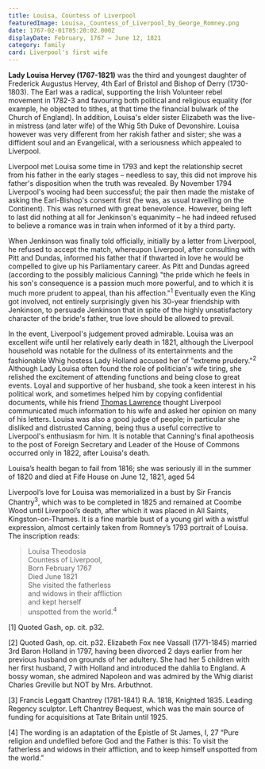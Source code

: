 ```yaml
---
title: Louisa, Countess of Liverpool
featuredImage: Louisa,_Countess_of_Liverpool_by_George_Romney.png
date: 1767-02-01T05:20:02.000Z
displayDate: February, 1767 – June 12, 1821
category: family
card: Liverpool's first wife
---
```


**Lady Louisa Hervey (1767-1821)** was the third and youngest daughter of Frederick Augustus Hervey, 4th Earl of Bristol and Bishop of Derry (1730-1803). The Earl was a radical, supporting the Irish Volunteer rebel movement in 1782-3 and favouring both political and religious equality (for example, he objected to tithes, at that time the financial bulwark of the Church of England). In addition, Louisa's elder sister Elizabeth was the live-in mistress (and later wife) of the Whig 5th Duke of Devonshire. Louisa however was very different from her rakish father and sister; she was a diffident soul and an Evangelical, with a seriousness which appealed to Liverpool.

Liverpool met Louisa some time in 1793 and kept the relationship secret from his father in the early stages – needless to say, this did not improve his father's disposition when the truth was revealed. By November 1794 Liverpool's wooing had been successful; the pair then made the mistake of asking the Earl-Bishop's consent first (he was, as usual travelling on the Continent). This was returned with great benevolence. However, being left to last did nothing at all for Jenkinson's equanimity – he had indeed refused to believe a romance was in train when informed of it by a third party.

When Jenkinson was finally told officially, initially by a letter from Liverpool, he refused to accept the match, whereupon Liverpool, after consulting with Pitt and Dundas, informed his father that if thwarted in love he would be compelled to give up his Parliamentary career. As Pitt and Dundas agreed (according to the possibly malicious Canning) "the pride which he feels in his son's consequence is a passion much more powerful, and to which it is much more prudent to appeal, than his affection."<sup>1</sup> Eventually even the King got involved, not entirely surprisingly given his 30-year friendship with Jenkinson, to persuade Jenkinson that in spite of the highly unsatisfactory character of the bride's father, true love should be allowed to prevail.

In the event, Liverpool's judgement proved admirable. Louisa was an excellent wife until her relatively early death in 1821, although the Liverpool household was notable for the dullness of its entertainments and the fashionable Whig hostess Lady Holland accused her of "extreme prudery."<sup>2</sup> Although Lady Louisa often found the role of politician's wife tiring, she relished the excitement of attending functions and being close to great events. Loyal and supportive of her husband, she took a keen interest in his political work, and sometimes helped him by copying confidential documents, while his friend [Thomas Lawrence](https://en.wikipedia.org/wiki/Thomas_Lawrence) thought Liverpool communicated much information to his wife and asked her opinion on many of his letters. Louisa was also a good judge of people; in particular she disliked and distrusted Canning, being thus a useful corrective to Liverpool's enthusiasm for him. It is notable that Canning's final apotheosis to the post of Foreign Secretary and Leader of the House of Commons occurred only in 1822, after Louisa's death.

Louisa’s health began to fail from 1816; she was seriously ill in the summer of 1820 and died at Fife House on June 12, 1821, aged 54

Liverpool’s love for Louisa was memorialized in a bust by Sir Francis Chantry<sup>3</sup>, which was to be completed in 1825 and remained at Coombe Wood until Liverpool’s death, after which it was placed in All Saints, Kingston-on-Thames. It is a fine marble bust of a young girl with a wistful expression, almost certainly taken from Romney’s 1793 portrait of Louisa. The inscription reads:

> Louisa Theodosia<br>Countess of Liverpool,<br>Born February 1767<br>Died June 1821<br>She visited the fatherless<br>and widows in their affliction<br>and kept herself<br>unspotted from the world.<sup>4</sup>

\[1] Quoted Gash, op. cit. p32.

\[2] Quoted Gash, op. cit. p32. Elizabeth Fox nee Vassall (1771-1845) married 3rd Baron Holland in 1797, having been divorced 2 days earlier from her previous husband on grounds of her adultery. She had her 5 children with her first husband, 7 with Holland and introduced the dahlia to England. A bossy woman, she admired Napoleon and was admired by the Whig diarist Charles Greville but NOT by Mrs. Arbuthnot.

\[3] Francis Leggatt Chantrey (1781-1841) R.A. 1818, Knighted 1835. Leading Regency sculptor. Left Chantrey Bequest, which was the main source of funding for acquisitions at Tate Britain until 1925.

\[4] The wording is an adaptation of the Epistle of St James, I, 27 “Pure religion and undefiled before God and the Father is this: To visit the fatherless and widows in their affliction, and to keep himself unspotted from the world.”
